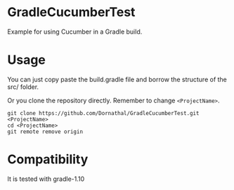GradleCucumberTest
==================

Example for using Cucumber in a Gradle build.

Usage
=====
You can just copy paste the build.gradle file and borrow the structure of the src/ folder.

Or you clone the repository directly. Remember to change `<ProjectName>`.
```shell
git clone https://github.com/Dornathal/GradleCucumberTest.git <ProjectName>
cd <ProjectName>
git remote remove origin
```
Compatibility
=============
It is tested with gradle-1.10
